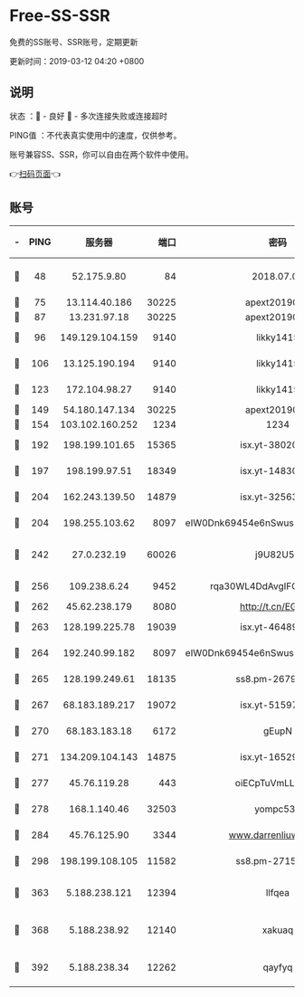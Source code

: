 # Free-SS-SSR

免费的SS账号、SSR账号，定期更新

更新时间：2019-03-12 04:20 +0800

## 说明

状态     ：🙂 - 良好 🙁 - 多次连接失败或连接超时

PING值   ：不代表真实使用中的速度，仅供参考。

账号兼容SS、SSR，你可以自由在两个软件中使用。

👉[扫码页面](https://liesauer.github.io/Free-SS-SSR/)👈

## 账号

|-|PING|服务器|端口|密码|加密方式|区域|
|:----:|:----:|:-----:|-----:|:----:|:----:|:----:|
|🙂|48|52.175.9.80|84|2018.07.07|chacha20-ietf-poly1305|HK|
|🙂|75|13.114.40.186|30225|apext2019006|chacha20|JP|
|🙂|87|13.231.97.18|30225|apext2019006|chacha20|JP|
|🙂|96|149.129.104.159|9140|likky1415|aes-256-cfb|HK|
|🙂|106|13.125.190.194|9140|likky1415|aes-256-cfb|KR|
|🙂|123|172.104.98.27|9140|likky1415|aes-256-cfb|JP|
|🙂|149|54.180.147.134|30225|apext2019006|chacha20|KR|
|🙂|154|103.102.160.252|1234|1234|rc4-md5|JP|
|🙂|192|198.199.101.65|15365|isx.yt-38020728|aes-256-cfb|US|
|🙂|197|198.199.97.51|18349|isx.yt-14830718|aes-256-cfb|US|
|🙂|204|162.243.139.50|14879|isx.yt-32563801|aes-256-cfb|US|
|🙂|204|198.255.103.62|8097|eIW0Dnk69454e6nSwuspv9DmS201tQ0D|aes-256-cfb|US|
|🙂|242|27.0.232.19|60026|j9U82U53|xchacha20-ietf-poly1305|HK|
|🙂|256|109.238.6.24|9452|rqa30WL4DdAvgIFG6Fs3znzTa|aes-256-cfb|FR|
|🙂|262|45.62.238.179|8080|http://t.cn/EGJIyrl|rc4-md5|CA|
|🙂|263|128.199.225.78|19039|isx.yt-46489348|aes-256-cfb|SG|
|🙂|264|192.240.99.182|8097|eIW0Dnk69454e6nSwuspv9DmS201tQ0D|aes-256-cfb|US|
|🙂|265|128.199.249.61|18135|ss8.pm-26798832|aes-256-cfb|SG|
|🙂|267|68.183.189.217|19072|isx.yt-51597603|aes-256-cfb|SG|
|🙂|270|68.183.183.18|6172|gEupN|aes-256-cfb|SG|
|🙂|271|134.209.104.143|14875|isx.yt-16529863|aes-256-cfb|SG|
|🙂|277|45.76.119.28|443|oiECpTuVmLLxk4Ts|aes-256-cfb|AU|
|🙂|278|168.1.140.46|32503|yompc535|aes-256-cfb|AU|
|🙂|284|45.76.125.90|3344|www.darrenliuwei.com|aes-256-cfb|AU|
|🙂|298|198.199.108.105|11582|ss8.pm-27159085|aes-256-cfb|US|
|🙂|363|5.188.238.121|12394|llfqea|chacha20-ietf-poly1305|BR|
|🙂|368|5.188.238.92|12140|xakuaq|chacha20-ietf-poly1305|BR|
|🙂|392|5.188.238.34|12262|qayfyq|chacha20-ietf-poly1305|BR|
